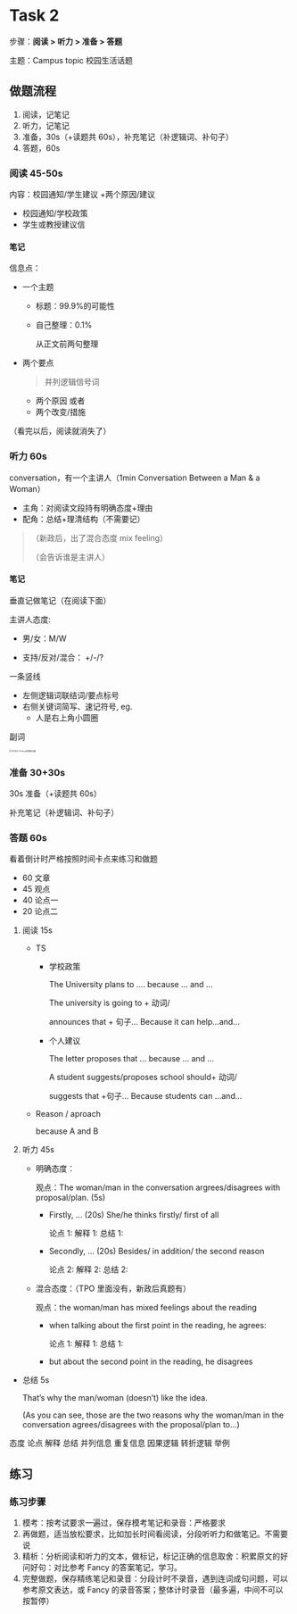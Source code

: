 # Task 2

步骤：**阅读 > 听力 > 准备 > 答题**

主题：Campus topic 校园生活话题

## 做题流程

1. 阅读，记笔记
2. 听力，记笔记
3. 准备，30s（+读题共 60s），补充笔记（补逻辑词、补句子）
4. 答题，60s

### 阅读 45-50s

内容：校园通知/学生建议 +两个原因/建议

- 校园通知/学校政策
- 学生或教授建议信

#### 笔记

信息点：

- 一个主题

  - 标题：99.9%的可能性

  - 自己整理：0.1%

    从正文前两句整理

- 两个要点

  > 并列逻辑信号词

  - 两个原因 或者
  - 两个改变/措施

（看完以后，阅读就消失了）

### 听力 60s

conversation，有一个主讲人（1min Conversation Between a Man & a Woman）

- 主角：对阅读文段持有明确态度+理由
- 配角：总结+理清结构（不需要记）

> （新政后，出了混合态度 mix feeling）
>
> （会告诉谁是主讲人）

#### 笔记

垂直记做笔记（在阅读下面）

主讲人态度:

- 男/女：M/W

- 支持/反对/混合： +/-/?

一条竖线

- 左侧逻辑词联结词/要点标号
- 右侧关键词简写、速记符号, eg.
  - 人是右上角小圆圈

副词

<img src="https://cdn.jsdelivr.net/gh/davidliuk/images@master/blog/TPO53-3%20Fancy%E7%AD%94%E6%A1%88%E7%AC%94%E8%AE%B0%E6%96%B0.JPG" alt="TPO53-3 Fancy答案笔记新" style="zoom: 25%;" />

### 准备 30+30s

30s 准备（+读题共 60s）

补充笔记（补逻辑词、补句子）

### 答题 60s

看着倒计时严格按照时间卡点来练习和做题

- 60 文章
- 45 观点
- 40 论点一
- 20 论点二

1. 阅读 15s

   - TS

     - 学校政策

       The University plans to .... because ... and ...

       The university is going to + 动词/

       announces that + 句子... Because it can help...and...

     - 个人建议

       The letter proposes that ... because ... and ...

       A student suggests/proposes school should+ 动词/

       suggests that +句子... Because students can ...and...

   - Reason / aproach

     because A and B

2. 听力 45s

   - 明确态度：

     观点：The woman/man in the conversation argrees/disagrees with proposal/plan. (5s)

     - Firstly, ... (20s) She/he thinks firstly/ first of all

       论点 1:
       解释 1:
       总结 1:

     - Secondly, ... (20s) Besides/ in addition/ the second reason

       论点 2:
       解释 2:
       总结 2:

   - 混合态度：（TPO 里面没有，新政后真题有）

     观点：the woman/man has mixed feelings about the reading

     - when talking about the first point in the reading, he agrees:

       论点 1:
       解释 1:
       总结 1:

     - but about the second point in the reading, he disagrees

- 总结 5s

  That’s why the man/woman (doesn’t) like the idea.

  (As you can see, those are the two reasons why the woman/man in the conversation agrees/disagrees with the proposal/plan to...)

态度 论点 解释 总结 并列信息 重复信息 因果逻辑 转折逻辑 举例

## 练习

### 练习步骤

1. 模考：按考试要求一遍过，保存模考笔记和录音：严格要求
2. 再做题，适当放松要求，比如加长时间看阅读，分段听听力和做笔记。不需要说
3. 精析：分析阅读和听力的文本，做标记，标记正确的信息取舍：积累原文的好问好句：对比参考 Fancy 的答案笔记，学习。
4. 完整做题，保存精练笔记和录音：分段计时不录音，遇到连词成句问题，可以参考原文表达，或 Fancy 的录音答案；整体计时录音（最多遍，中间不可以按暂停）
